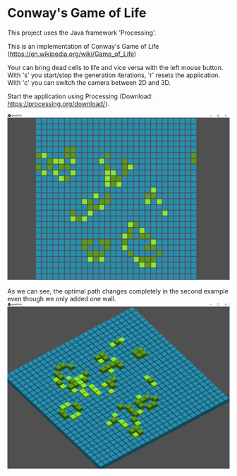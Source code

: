 # Conway's Game of Life

This project uses the Java framework 'Processing'. 

This is an implementation of Conway's Game of Life (https://en.wikipedia.org/wiki/Game_of_Life)

Your can bring dead cells to life and vice versa with the left mouse button.
With 's' you start/stop the generation iterations, 'r' resets the application.
With 'c' you can switch the camera between 2D and 3D.

Start the application using Processing (Download: https://processing.org/download/).

![Alt text](/Screenshot1.png?raw=true)

As we can see, the optimal path changes completely in the second example even though we only added one wall.
![Alt text](/Screenshot2.png?raw=true)
